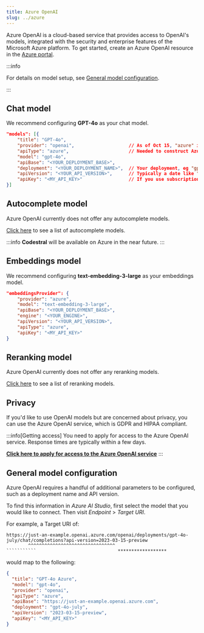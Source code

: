 ```yaml
---
title: Azure OpenAI
slug: ../azure
---
```


Azure OpenAI is a cloud-based service that provides access to OpenAI's models, integrated with the security and enterprise features of the Microsoft Azure platform. To get started, create an Azure OpenAI resource in the [Azure portal](https://portal.azure.com).

:::info

For details on model setup, see [General model configuration](#general-model-configuration).

:::

## Chat model

We recommend configuring **GPT-4o** as your chat model.

```json title="config.json"
"models": [{
    "title": "GPT-4o",
    "provider": "openai",                    // As of Oct 15, "azure" isn't recognized
    "apiType": "azure",                      // Needed to construct Azure-style URL
    "model": "gpt-4o",
    "apiBase": "<YOUR_DEPLOYMENT_BASE>",
    "deployment": "<YOUR_DEPLOYMENT_NAME>",  // Your deployment, eg "gpt4o-beta"
    "apiVersion": "<YOUR_API_VERSION>",      // Typically a date like "2024-06-01"
    "apiKey": "<MY_API_KEY>"                 // If you use subscription key, try using Azure gateway to rename it apiKey
}]
```

## Autocomplete model

Azure OpenAI currently does not offer any autocomplete models.

[Click here](../../model-types/autocomplete.md) to see a list of autocomplete models.

:::info
**Codestral** will be available on Azure in the near future.
:::

## Embeddings model

We recommend configuring **text-embedding-3-large** as your embeddings model.

```json title="config.json"
"embeddingsProvider": {
    "provider": "azure",
    "model": "text-embedding-3-large",
    "apiBase": "<YOUR_DEPLOYMENT_BASE>",
    "engine": "<YOUR_ENGINE>",
    "apiVersion": "<YOUR_API_VERSION>",
    "apiType": "azure",
    "apiKey": "<MY_API_KEY>"
}
```

## Reranking model

Azure OpenAI currently does not offer any reranking models.

[Click here](../../model-types/reranking.md) to see a list of reranking models.

## Privacy

If you'd like to use OpenAI models but are concerned about privacy, you can use the Azure OpenAI service, which is GDPR and HIPAA compliant.

:::info[Getting access]
You need to apply for access to the Azure OpenAI service. Response times are typically within a few days.

**[Click here to apply for access to the Azure OpenAI service](https://azure.microsoft.com/en-us/products/ai-services/openai-service)**
:::

## General model configuration

Azure OpenAI requires a handful of additional parameters to be configured, such as a deployment name and API version.

To find this information in _Azure AI Studio_, first select the model that you would like to connect. Then visit _Endpoint_ > _Target URI_.

For example, a Target URI of:

````````````
https://just-an-example.openai.azure.com/openai/deployments/gpt-4o-july/chat/completions?api-version=2023-03-15-preview
        ^^^^^^^^^^^^^^^^^^^^^^^^^^^^^^^^                    ```````````                              ******************
````````````

would map to the following:

```json
{
  "title": "GPT-4o Azure",
  "model": "gpt-4o",
  "provider": "openai",
  "apiType": "azure",
  "apiBase": "https://just-an-example.openai.azure.com",
  "deployment": "gpt-4o-july",
  "apiVersion": "2023-03-15-preview",
  "apiKey": "<MY_API_KEY>"
}
```
